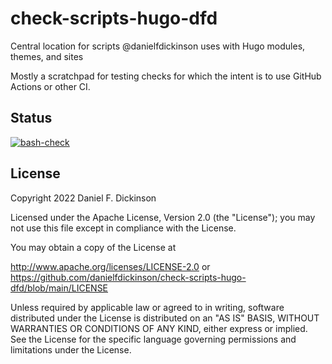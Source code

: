 # check-scripts-hugo-dfd

Central location for scripts @danielfdickinson uses with Hugo modules, themes, and sites

Mostly a scratchpad for testing checks for which the intent is to use GitHub Actions or
other CI.

## Status

[![bash-check](https://github.com/danielfdickinson/check-scripts-hugo-dfd/actions/workflows/bash-check.yml/badge.svg)](https://github.com/danielfdickinson/check-scripts-hugo-dfd/actions/workflows/bash-check.yml)

## License

Copyright 2022 Daniel F. Dickinson

Licensed under the Apache License, Version 2.0 (the "License");
you may not use this file except in compliance with the License.

You may obtain a copy of the License at

<http://www.apache.org/licenses/LICENSE-2.0> or
<https://github.com/danielfdickinson/check-scripts-hugo-dfd/blob/main/LICENSE>

Unless required by applicable law or agreed to in writing, software
distributed under the License is distributed on an "AS IS" BASIS,
WITHOUT WARRANTIES OR CONDITIONS OF ANY KIND, either express or implied.
See the License for the specific language governing permissions and
limitations under the License.

